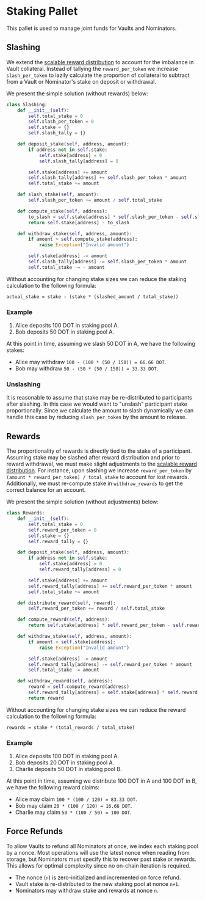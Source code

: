 # Staking Pallet

This pallet is used to manage joint funds for Vaults and Nominators.

## Slashing

We extend the [scalable reward distribution](https://solmaz.io/2019/02/24/scalable-reward-changing/) to account for the imbalance in Vault collateral. Instead of tallying the `reward_per_token` we increase `slash_per_token` to lazily calculate the proportion of collateral to subtract from a Vault or Nominator's stake on deposit or withdrawal.

We present the simple solution (without rewards) below:

```python
class Slashing:
    def __init__(self):
        self.total_stake = 0
        self.slash_per_token = 0
        self.stake = {}
        self.slash_tally = {}

    def deposit_stake(self, address, amount):
        if address not in self.stake:
            self.stake[address] = 0
            self.slash_tally[address] = 0

        self.stake[address] += amount
        self.slash_tally[address] += self.slash_per_token * amount
        self.total_stake += amount

    def slash_stake(self, amount):
        self.slash_per_token += amount / self.total_stake

    def compute_stake(self, address):
        to_slash = self.stake[address] * self.slash_per_token - self.slash_tally[address]
        return self.stake[address] - to_slash

    def withdraw_stake(self, address, amount):
        if amount > self.compute_stake(address):
            raise Exception("Invalid amount")

        self.stake[address] -= amount
        self.slash_tally[address] -= self.slash_per_token * amount
        self.total_stake -= - amount
```

Without accounting for changing stake sizes we can reduce the staking calculation to the following formula:

```
actual_stake = stake - (stake * (slashed_amount / total_stake))
```

### Example

1. Alice deposits 100 DOT in staking pool A.
2. Bob deposits 50 DOT in staking pool A.

At this point in time, assuming we slash 50 DOT in A, we have the following stakes:

- Alice may withdraw `100 - (100 * (50 / 150)) = 66.66 DOT`.
- Bob may withdraw `50 - (50 * (50 / 150)) = 33.33 DOT`.

### Unslashing

It is reasonable to assume that stake may be re-distributed to participants after slashing. In this case we would want to "unslash" participant stake proportionally. Since we calculate the amount to slash dynamically we can handle this case by reducing `slash_per_token` by the amount to release.

## Rewards

The proportionality of rewards is directly tied to the stake of a participant. Assuming stake may be slashed after reward distribution and prior to reward withdrawal, we must make slight adjustments to the [scalable reward distribution](https://solmaz.io/2019/02/24/scalable-reward-changing/). For instance, upon slashing we increase `reward_per_token` by `(amount * reward_per_token) / total_stake` to account for lost rewards. Additionally, we must re-compute stake in `withdraw_rewards` to get the correct balance for an account.

We present the simple solution (without adjustments) below:

```python
class Rewards:
    def __init__(self):
        self.total_stake = 0
        self.reward_per_token = 0
        self.stake = {}
        self.reward_tally = {}

    def deposit_stake(self, address, amount):
        if address not in self.stake:
            self.stake[address] = 0
            self.reward_tally[address] = 0

        self.stake[address] += amount
        self.reward_tally[address] += self.reward_per_token * amount
        self.total_stake += amount

    def distribute_reward(self, reward):
        self.reward_per_token += reward / self.total_stake

    def compute_reward(self, address):
        return self.stake[address] * self.reward_per_token - self.reward_tally[address]

    def withdraw_stake(self, address, amount):
        if amount > self.stake[address]:
            raise Exception("Invalid amount")

        self.stake[address] -= amount
        self.reward_tally[address] -= self.reward_per_token * amount
        self.total_stake -= amount

    def withdraw_reward(self, address):
        reward = self.compute_reward(address)
        self.reward_tally[address] = self.stake[address] * self.reward_per_token
        return reward
```

Without accounting for changing stake sizes we can reduce the reward calculation to the following formula:

```
rewards = stake * (total_rewards / total_stake)
```

### Example

1. Alice deposits 100 DOT in staking pool A.
2. Bob deposits 20 DOT in staking pool A.
3. Charlie deposits 50 DOT in staking pool B.

At this point in time, assuming we distribute 100 DOT in A and 100 DOT in B, we have the following reward claims:

- Alice may claim `100 * (100 / 120) = 83.33 DOT`.
- Bob may claim `20 * (100 / 120) = 16.66 DOT`.
- Charlie may claim `50 * (100 / 50) = 100 DOT`.

## Force Refunds

To allow Vaults to refund all Nominators at once, we index each staking pool by a nonce. Most operations will use the latest nonce when reading from storage, but Nominators must specify this to recover past stake or rewards. This allows for optimal complexity since no on-chain iteration is required.

- The nonce (`n`) is zero-initialized and incremented on force refund.
- Vault stake is re-distributed to the new staking pool at nonce `n+1`.
- Nominators may withdraw stake and rewards at nonce `n`.
